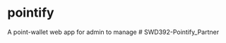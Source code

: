 # pointify
A point-wallet web app for admin to manage
#   S W D 3 9 2 - P o i n t i f y _ P a r t n e r  
 